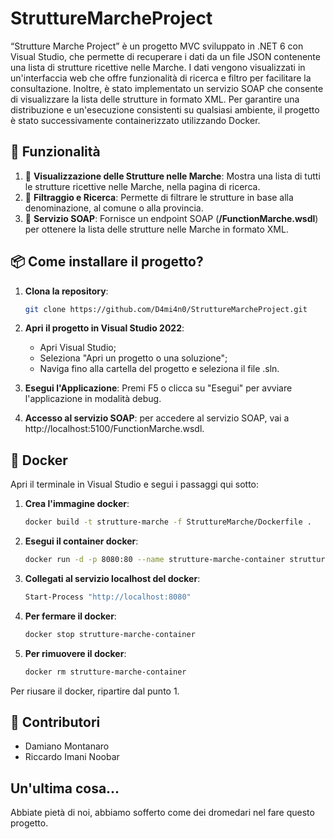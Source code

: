 # StruttureMarcheProject

“Strutture Marche Project” è un progetto MVC sviluppato in .NET 6 con Visual Studio, che permette di recuperare i dati da un file JSON contenente una lista di strutture ricettive nelle Marche. I dati vengono visualizzati in un'interfaccia web che offre funzionalità di ricerca e filtro per facilitare la consultazione. Inoltre, è stato implementato un servizio SOAP che consente di visualizzare la lista delle strutture in formato XML. Per garantire una distribuzione e un'esecuzione consistenti su qualsiasi ambiente, il progetto è stato successivamente containerizzato utilizzando Docker.

## 🚀 Funzionalità

1. 🔎 **Visualizzazione delle Strutture nelle Marche**: Mostra una lista di tutti le strutture ricettive nelle Marche, nella pagina di ricerca.
2. 📑 **Filtraggio e Ricerca**: Permette di filtrare le strutture in base alla denominazione, al comune o alla provincia.
3. 📡 **Servizio SOAP**: Fornisce un endpoint SOAP (**/FunctionMarche.wsdl**) per ottenere la lista delle strutture nelle Marche in formato XML.

## 📦 Come installare il progetto?

1. **Clona la repository**:
   ```bash
   git clone https://github.com/D4mi4n0/StruttureMarcheProject.git

2. **Apri il progetto in Visual Studio 2022**:
   - Apri Visual Studio;
   - Seleziona "Apri un progetto o una soluzione";
   - Naviga fino alla cartella del progetto e seleziona il file .sln.

3. **Esegui l'Applicazione**: Premi F5 o clicca su "Esegui" per avviare l'applicazione in modalità debug.

4. **Accesso al servizio SOAP**: per accedere al servizio SOAP, vai a http://localhost:5100/FunctionMarche.wsdl.

## 🐳 Docker

Apri il terminale in Visual Studio e segui i passaggi qui sotto:

1. **Crea l'immagine docker**:
   ```bash
   docker build -t strutture-marche -f StruttureMarche/Dockerfile .

2. **Esegui il container docker**:
   ```bash
   docker run -d -p 8080:80 --name strutture-marche-container strutture-marche

3. **Collegati al servizio localhost del docker**:
   ```bash
   Start-Process "http://localhost:8080"

4. **Per fermare il docker**:
   ```bash
   docker stop strutture-marche-container

5. **Per rimuovere il docker**:
   ```bash
   docker rm strutture-marche-container

Per riusare il docker, ripartire dal punto 1.

## 🤝 Contributori

- Damiano Montanaro
- Riccardo Imani Noobar

## Un'ultima cosa...

Abbiate pietà di noi, abbiamo sofferto come dei dromedari nel fare questo progetto.
